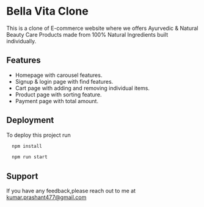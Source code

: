 
# Bella Vita Clone

 This is a clone of E-commerce website where we offers Ayurvedic
 & Natural Beauty Care Products made from 100% Natural 
 Ingredients built individually.


## Features

- Homepage with carousel features.
- Signup & login page with find features.
- Cart page with adding and removing individual items.
- Product page with sorting feature.
- Payment page with total amount.



## Deployment

To deploy this project run

```bash
  npm install
```

```bash
  npm run start
```


## Support

If you have any feedback,please reach out to me at kumar.prashant477@gmail.com

